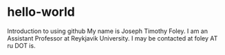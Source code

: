 # hello-world
Introduction to using github
My name is Joseph Timothy Foley.
I am an Assistant Professor at Reykjavik University.
I may be contacted at foley AT ru DOT is.

